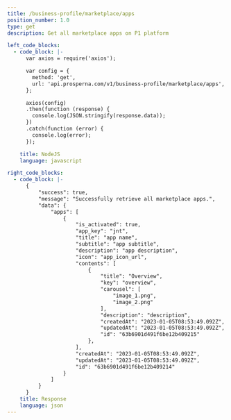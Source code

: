 ```yaml
---
title: /business-profile/marketplace/apps
position_number: 1.0
type: get
description: Get all marketplace apps on P1 platform

left_code_blocks:
  - code_block: |-
      var axios = require('axios');

      var config = {
        method: 'get',
        url: 'api.prosperna.com/v1/business-profile/marketplace/apps',
      };

      axios(config)
      .then(function (response) {
        console.log(JSON.stringify(response.data));
      })
      .catch(function (error) {
        console.log(error);
      });

    title: NodeJS
    language: javascript

right_code_blocks:
  - code_block: |-
      {
          "success": true,
          "message": "Successfully retrieve all marketplace apps.",
          "data": {
              "apps": [
                  {
                      "is_activated": true,
                      "app_key": "jnt",
                      "title": "app name",
                      "subtitle": "app subtitle",
                      "description": "app description",
                      "icon": "app_icon_url",
                      "contents": [
                          {
                              "title": "Overview",
                              "key": "overview",
                              "carousel": [
                                  "image_1.png",
                                  "image_2.png"
                              ],
                              "description": "description",
                              "createdAt": "2023-01-05T08:53:49.092Z",
                              "updatedAt": "2023-01-05T08:53:49.092Z",
                              "id": "63b6901d491f6be12b409215"
                          },
                      ],
                      "createdAt": "2023-01-05T08:53:49.092Z",
                      "updatedAt": "2023-01-05T08:53:49.092Z",
                      "id": "63b6901d491f6be12b409214"
                  }
              ]
          }
      }
    title: Response
    language: json
---
```

